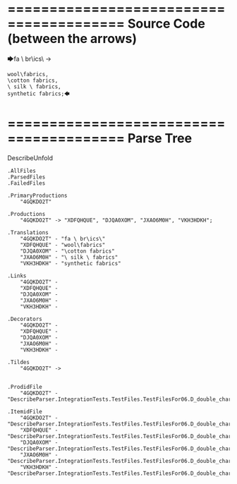 ========================================
Source Code (between the arrows)
========================================

🡆fa \ br\ics\ ->

    wool\fabrics,
    \cotton fabrics,
    \ silk \ fabrics,
    synthetic fabrics;🡄

========================================
Parse Tree
========================================
DescribeUnfold

    .AllFiles
    .ParsedFiles
    .FailedFiles

    .PrimaryProductions
        "4GQKDO2T" 

    .Productions
        "4GQKDO2T" -> "XDFQHQUE", "DJQA0XOM", "JXAO6M0H", "VKH3HDKH";

    .Translations
        "4GQKDO2T" - "fa \ br\ics\"
        "XDFQHQUE" - "wool\fabrics"
        "DJQA0XOM" - "\cotton fabrics"
        "JXAO6M0H" - "\ silk \ fabrics"
        "VKH3HDKH" - "synthetic fabrics"

    .Links
        "4GQKDO2T" - 
        "XDFQHQUE" - 
        "DJQA0XOM" - 
        "JXAO6M0H" - 
        "VKH3HDKH" - 

    .Decorators
        "4GQKDO2T" - 
        "XDFQHQUE" - 
        "DJQA0XOM" - 
        "JXAO6M0H" - 
        "VKH3HDKH" - 

    .Tildes
        "4GQKDO2T" -> 


    .ProdidFile
        "4GQKDO2T" - "DescribeParser.IntegrationTests.TestFiles.TestFilesFor06.D_double_characters3.ds"

    .ItemidFile
        "4GQKDO2T" - "DescribeParser.IntegrationTests.TestFiles.TestFilesFor06.D_double_characters3.ds"
        "XDFQHQUE" - "DescribeParser.IntegrationTests.TestFiles.TestFilesFor06.D_double_characters3.ds"
        "DJQA0XOM" - "DescribeParser.IntegrationTests.TestFiles.TestFilesFor06.D_double_characters3.ds"
        "JXAO6M0H" - "DescribeParser.IntegrationTests.TestFiles.TestFilesFor06.D_double_characters3.ds"
        "VKH3HDKH" - "DescribeParser.IntegrationTests.TestFiles.TestFilesFor06.D_double_characters3.ds"

